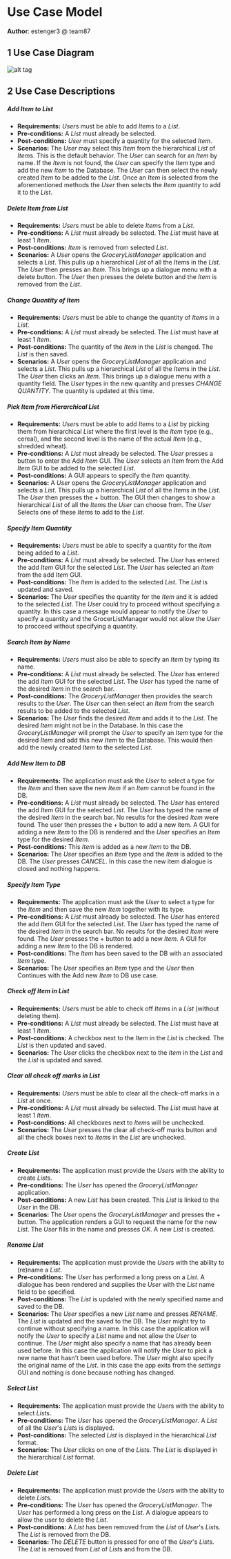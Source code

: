 # Use Case Model
**Author**:  estenger3 @ team87

## 1 Use Case Diagram

![alt tag](Images/Use-Case-Diagram.png)

## 2 Use Case Descriptions
##### Add Item to List #####
- **Requirements:** *User*s must be able to add *Item*s to a *List*.
- **Pre-conditions:** A *List* must already be selected. 
- **Post-conditions:** *User* must specify a quantity for the selected *Item*.
- **Scenarios:** The *User* may select this *Item* from the hierarchical *List* of *Item*s. This is the default behavior. The *User* can search for an *Item* by name. If the *Item* is not found, the *User* can specify the *Item* type and add the new *Item* to the Database. The *User* can then select the newly created *Item* to be added to the *List*. Once an *Item* is selected from the aforementioned methods the *User* then selects the *Item* quantity to add it to the *List*.

##### Delete Item from List #####
- **Requirements:** *User*s must be able to delete *Item*s from a *List*.
- **Pre-conditions:** A *List* must already be selected. The *List* must have at least 1 *Item*.
- **Post-conditions:** *Item* is removed from selected *List*.
- **Scenarios:** A *User* opens the *GroceryListManager* application and selects a *List*. This pulls up a hierarchical *List* of all the *Item*s in the *List*. The *User* then presses an *Item*. This brings up a dialogue menu with a delete button. The *User* then presses the delete button and the *Item* is removed from the *List*. 

##### Change Quantity of Item #####
- **Requirements:** *User*s must be able to change the quantity of *Item*s in a *List*.
- **Pre-conditions:** A *List* must already be selected. The *List* must have at least 1 *Item*.
- **Post-conditions:** The quantity of the *Item* in the *List* is changed. The *List* is then saved. 
- **Scenarios:** A *User* opens the *GroceryListManager* application and selects a *List*. This pulls up a hierarchical *List* of all the *Item*s in the *List*. The *User* then clicks an *Item*. This brings up a dialogue menu with a quantity field. The *User* types in the new quantity and presses *CHANGE QUANTITY*. The quantity is updated at this time.

##### Pick Item from Hierarchical List #####
- **Requirements:** *User*s must be able to add *Item*s to a *List* by picking them from hierarchical *List* where the first level is the *Item* type (e.g., cereal), and the second level is the name of the actual *Item* (e.g., shredded wheat).
- **Pre-conditions:** A *List* must already be selected. The *User* presses a button to enter the Add *Item* GUI. The *User* selects an *Item* from the Add *Item* GUI to be added to the selected *List*.
- **Post-conditions:** A GUI appears to specify the *Item* quantity.
- **Scenarios:** A *User* opens the *GroceryListManager* application and selects a *List*. This pulls up a hierarchical *List* of all the *Item*s in the *List*. The *User* then presses the + button. The GUI then changes to show a hierarchical *List* of all the *Item*s the *User* can choose from. The *User* Selects one of these *Item*s to add to the *List*.

##### Specify Item Quantity #####
- **Requirements:** *User*s must be able to specify a quantity for the *Item* being added to a *List*.
- **Pre-conditions:** A *List* must already be selected. The *User* has entered the add *Item* GUI for the selected *List*. The *User* has selected an *Item* from the add *Item* GUI. 
- **Post-conditions:** The *Item* is added to the selected *List*. The *List* is updated and saved. 
- **Scenarios:** The *User* specifies the quantity for the *Item* and it is added to the selected *List*. The *User* could try to proceed without specifying a quantity. In this case a message would appear to notify the *User* to specify a quantity and the GrocerListManager would not allow the *User* to procceed without specifying a quantity. 

##### Search Item by Name #####
- **Requirements:** *User*s must also be able to specify an *Item* by typing its name. 
- **Pre-conditions:** A *List* must already be selected. The *User* has entered the add *Item* GUI for the selected *List*. The *User* has typed the name of the desired *Item* in the search bar.
- **Post-conditions:** The *GroceryListManager* then provides the search results to the *User*. The *User* can then select an *Item* from the search results to be added to the selected *List*.
- **Scenarios:** The *User* finds the desired *Item* and adds it to the *List*. The desired *Item* might not be in the Database. In this case the *GroceryListManager* will prompt the *User* to specify an *Item* type for the desired *Item* and add this new *Item* to the Database. This would then add the newly created *Item* to the selected *List*.

##### Add New Item to DB #####
- **Requirements:** The application must ask the *User* to select a type for the *Item* and then save the new *Item* if an *Item* cannot be found in the DB.
- **Pre-conditions:** A *List* must already be selected. The *User* has entered the add *Item* GUI for the selected *List*. The *User* has typed the name of the desired *Item* in the search bar. No results for the desired *Item* were found. The user then presses the + button to add a new item. A GUI for adding a new *Item* to the DB is rendered and the *User* specifies an *Item* type for the desired *Item*. 
- **Post-conditions:** This *Item* is added as a new *Item* to the DB.
- **Scenarios:** The *User* specifies an *Item* type and the *Item* is added to the DB. The *User* presses *CANCEL*. In this case the new item dialogue is closed and nothing happens.

##### Specify Item Type #####
- **Requirements:** The application must ask the *User* to select a type for the *Item* and then save the new *Item* together with its type.
- **Pre-conditions:** A *List* must already be selected. The *User* has entered the add *Item* GUI for the selected *List*. The *User* has typed the name of the desired *Item* in the search bar. No results for the desired *Item* were found. The *User* presses the + button to add a new *Item*. A GUI for adding a new *Item* to the DB is rendered.
- **Post-conditions:** The *Item* has been saved to the DB with an associated *Item* type.
- **Scenarios:**  The *User* specifies an *Item* type and the *User* then Continues with the Add new *Item* to DB use case. 

##### Check off Item in List #####
- **Requirements:** *User*s must be able to check off *Item*s in a *List* (without deleting them).
- **Pre-conditions:** A *List* must already be selected. The *List* must have at least 1 *Item*.
- **Post-conditions:** A checkbox next to the *Item* in the *List* is checked. The *List* is then updated and saved.
- **Scenarios:** The *User* clicks the checkbox next to the *Item* in the *List* and the *List* is updated and saved. 

##### Clear all check off marks in List #####
- **Requirements:** *User*s must be able to clear all the check-off marks in a *List* at once.
- **Pre-conditions:** A *List* must already be selected. The *List* must have at least 1 *Item*.
- **Post-conditions:** All checkboxes next to *Item*s will be unchecked. 
- **Scenarios:** The *User* presses the clear all check-off marks button and all the check boxes next to *Item*s in the *List* are unchecked.

##### Create List #####
- **Requirements:** The application must provide the *User*s with the ability to create *List*s.
- **Pre-conditions:** The *User* has opened the *GroceryListManager* application. 
- **Post-conditions:** A new *List* has been created. This *List* is linked to the *User* in the DB.
- **Scenarios:** The *User* opens the *GroceryListManager* and presses the + button. The application renders a GUI to request the name for the new *List*. The *User* fills in the name and presses *OK*. A new *List* is created.

##### Rename List #####
- **Requirements:** The application must provide the *User*s with the ability to (re)name a *List*. 
- **Pre-conditions:** The *User* has performed a long press on a *List*. A dialogue has been rendered and supplies the *User* with the *List* name field to be specified.
- **Post-conditions:** The *List* is updated with the newly specified name and saved to the DB.
- **Scenarios:** The *User* specifies a new *List* name and presses *RENAME*. The *List* is updated and the saved to the DB. The *User* might try to continue without specifying a name. In this case the application will notify the *User* to specify a *List* name and not allow the *User* to continue. The *User* might also specify a name that has already been used before. In this case the application will notify the *User* to pick a new name that hasn't been used before. The *User* might also specify the original name of the *List*. In this case the app exits from the *settings* GUI and nothing is done because nothing has changed. 

##### Select List #####
- **Requirements:** The application must provide the *User*s with the ability to select *List*s.
- **Pre-conditions:** The *User* has opened the *GroceryListManager*. A *List* of all the *User*'s *List*s is displayed.
- **Post-conditions:** The selected *List* is displayed in the hierarchical *List* format. 
- **Scenarios:** The *User* clicks on one of the *List*s. The *List* is displayed in the hierarchical *List* format. 

##### Delete List #####
- **Requirements:** The application must provide the *User*s with the ability to delete *List*s.
- **Pre-conditions:** The *User* has opened the *GroceryListManager*. The *User* has performed a long press on the *List*. A dialogue appears to allow the user to delete the *List*. 
- **Post-conditions:** A *List* has been removed from the *List* of *User*'s *List*s. The *List* is removed from the DB.
- **Scenarios:** The *DELETE* button is pressed for one of the *User*'s *List*s. The *List* is removed from *List* of *List*s and from the DB. 

